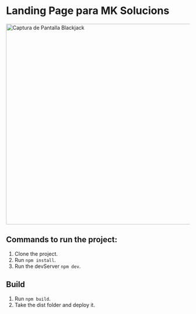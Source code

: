# Landing Page para MK Solucions

<img src="https://github.com/Daviichii89/mk-solucions/assets/21307408/bbe63ee1-9ab5-46bc-bac2-3ce0e06e320a" witdh="550" height="550" alt="Captura de Pantalla Blackjack" />

## Commands to run the project:

1. Clone the project.
2. Run `npm install`.
3. Run the devServer `npm dev`.

## Build

1. Run `npm build`.
2. Take the dist folder and deploy it.
